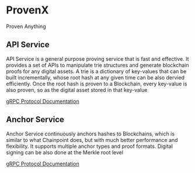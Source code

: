 # ProvenX

Proven Anything

## API Service

API Service is a general purpose proving service that is fast and effective. It provides a set of APIs to manipulate trie structures and generate blockchain proofs for any digital assets. A trie is a dictionary of key-values that can be built incrementally, whose root hash at any given time can be also dervied efficiently. Once the root hash is proven to a Blockchain, every key-value is also proven, so as the digital asset stored in that key-value

[gRPC Protocol Documentation](api.html)

## Anchor Service

Anchor Service continuously anchors hashes to Blockchains, which is similar to what Chainpoint does, but with much better performance and flexibility. It supports multiple anchor types and proof formats. Digital signing can be also done at the Merkle root level

[gRPC Protocol Documentation](anchor.html)
